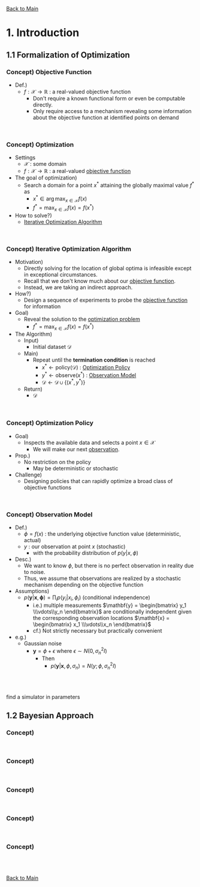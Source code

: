 [Back to Main](../main.md)

# 1. Introduction
## 1.1 Formalization of Optimization
### Concept) Objective Function 
- Def.)
  - $`f : \mathcal{X} \rightarrow \mathbb{R}`$ : a real-valued objective function
    - Don't require a known functional form or even be computable directly.
    - Only require access to a mechanism revealing some information about the objective function at identified points on demand

<br>

### Concept) Optimization
- Settings
  - $`\mathcal{X}`$ : some domain
  - $`f : \mathcal{X} \rightarrow \mathbb{R}`$ : a real-valued [objective function](#concept-objective-function)
- The goal of optimization)
  - Search a domain for a point $`x^*`$ attaining the globally maximal value $`f^*`$ as
    - $`\displaystyle x^*\in\arg\max_{x\in\mathcal{X}} f(x)`$
    - $`\displaystyle f^* = \max_{x\in\mathcal{X}} f(x) = f(x^*)`$
- How to solve?)
  - [Iterative Optimization Algorithm](#concept-iterative-optimization-algorithm)

<br>

### Concept) Iterative Optimization Algorithm
- Motivation)
  - Directly solving for the location of global optima is infeasible except in exceptional circumstances.
  - Recall that we don't know much about our [objective function](#concept-objective-function).
  - Instead, we are taking an indirect approach.
- How?)
  - Design a sequence of experiments to probe the [objective function](#concept-objective-function) for information
- Goal)
  - Reveal the solution to the [optimization problem](#concept-optimization)
    - $`\displaystyle f^* = \max_{x\in\mathcal{X}} f(x) = f(x^*)`$
- The Algorithm)
  - Input)
    - Initial dataset $`\mathcal{D}`$
  - Main)
    - Repeat until the **termination condition** is reached
      - $`x^* \leftarrow \text{policy}(\mathcal{D})`$ : [Optimization Policy](#concept-optimization-policy)
      - $`y^* \leftarrow \text{observe}(x^*)`$ : [Observation Model](#concept-observation-model)
      - $`\mathcal{D} \leftarrow \mathcal{D} \cup \{(x^*,y^*)\}`$
  - Return)
    - $`\mathcal{D}`$

<br>

### Concept) Optimization Policy
- Goal)
  - Inspects the available data and selects a point $`x\in\mathcal{X}`$
    - We will make our next [observation](#concept-observation-model).
- Prop.)
  - No restriction on the policy
    - May be deterministic or stochastic
- Challenge)
  - Designing policies that can rapidly optimize a broad class of objective functions

<br>

### Concept) Observation Model
- Def.)
  - $`\phi = f(x)`$ : the underlying objective function value (deterministic, actual)
  - $`y`$ : our observation at point $`x`$ (stochastic)
    - with the probability distribution of $`p(y\vert x, \phi)`$ 
- Desc.)
  - We want to know $`\phi`$, but there is no perfect observation in reality due to noise.
  - Thus, we assume that observations are realized by a stochastic mechanism depending on the objective function
- Assumptions) 
  - $`p(\mathbf{y}\vert \mathbf{x}, \mathbf{\phi}) = \prod_{i} p(y_i \vert x_i, \phi_i)`$ (conditional independence)
    - i.e.) multiple measurements $`\mathbf{y} = \begin{bmatrix} y_1 \\\vdots\\y_n \end{bmatrix}`$ are conditionally independent given the corresponding observation locations $`\mathbf{x} = \begin{bmatrix} x_1 \\\vdots\\x_n \end{bmatrix}`$
    - cf.) Not strictly necessary but practically convenient
- e.g.)
  - Gaussian noise
    - $`\mathbf{y} = \phi + \epsilon`$ where $`\epsilon \sim N(0, \sigma_n^2 I)`$
      - Then
        - $`p(\mathbf{y} \vert \mathbf{x}, \phi, \sigma_n) = N(y; \phi, \sigma_n^2 I)`$

<br><br>


find a simulator
in parameters

## 1.2 Bayesian Approach

### Concept) 

<br>

### Concept) 

<br>

### Concept) 

<br>

### Concept) 

<br>

### Concept) 
















<br><br>

[Back to Main](../main.md)